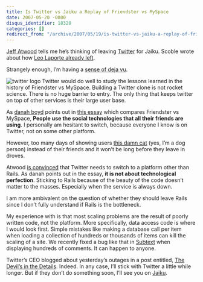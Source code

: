 ```yaml
---
title: Is Twitter vs Jaiku a Replay of Friendster vs MySpace
date: 2007-05-20 -0800
disqus_identifier: 18320
categories: []
redirect_from: "/archive/2007/05/19/is-twitter-vs-jaiku-a-replay-of-friendster-vs-myspace.aspx/"
---
```


[Jeff Atwood](http://codinghorror.com/blog/ "CodingHorror") tells me
he’s thinking of leaving [Twitter](http://twitter.com/ "Twitter") for
Jaiku. Scoble wrote about how [Leo Laporte already
left](http://scobleizer.com/2007/04/06/leo-laporte-leaves-twitter-for-jaiku/ "Leo Laporte Leaves Twitter").

Strangely enough, I’m having a [sense of deja
vu](http://friendster.com/ "Friendster").

![twitter
logo](https://haacked.com/images/haacked_com/WindowsLiveWriter/IsTwittervsJaikuaReplayofFriendstervsMyS_129E3/twitter_thumb.png)
Twitter would do well to study the lessons learned in the history of
Friendster vs MySpace. Building a Twitter clone is not rocket science.
There is no huge barrier to entry. The only thing that keeps twitter on
top of other services is their large user base.

As [danah boyd](http://www.zephoria.org/thoughts/ "Danah’s Blog") points
out in [this
essay](http://www.danah.org/papers/FriendsterMySpaceEssay.html "Friendster vs MySpace")
which compares Friendster vs MySpace, **People use the social
technologies that all their friends are using**. I personally am
hesitant to switch, because everyone I know is on Twitter, not on some
other platform.

However, too many days of showing users [this damn
cat](https://haacked.com/archive/2007/05/20/how-to-build-twitter-in-one-line-of-code.aspx "My Post On Twitter")
(yes, I’m a dog person) instead of their friends and it won’t be long
before they leave in droves.

Atwood [is
convinced](http://www.codinghorror.com/blog/archives/000838.html "Twitter: Service vs Platform")
that Twitter needs to switch to a platform other than Rails. As danah
points out in the essay, **it is not about technological perfection**.
Sticking to Rails because of the beauty of the code doesn’t matter to
the masses. Especially when the service is always down.

I am more ambivalent on the question of whether they should leave Rails
since I don’t fully understand if Rails is the bottleneck.

My experience with is that most scaling problems are the result of
poorly written code, not the platform. More specifically, data access
code is where I would look first. Simple mistakes like making a database
call per item when loading a collection of hundreds or thousands of
items can kill the scaling of a site. We recently fixed a bug like that
in [Subtext](http://subtextproject.com/ "Subtext Project") when
displaying hundreds of comments. It can happen to anyone.

Twitter’s CEO blogged about yesterday’s outages in a post entitled, [The
Devil’s in the
Details](http://twitter.com/blog/2007/05/devils-in-details.html "The Devil is in the Details").
Indeed. In any case, I’ll stick with Twitter a little while longer. But
if they don’t do something soon, I’ll see you on
[Jaiku](http://jaiku.com/ "Jaiku").

